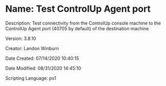 ﻿# Name: Test ControlUp Agent port

Description: Test connectivity from the ControlUp console machine to the ControlUp Agent port (40705 by default) of the destination machine

Version: 3.8.10

Creator: Landon Winburn

Date Created: 07/14/2020 10:40:15

Date Modified: 08/31/2020 14:45:10

Scripting Language: ps1

